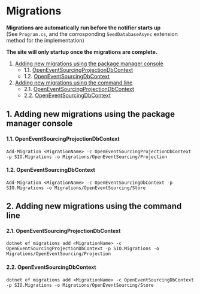 # Migrations

**Migrations are automatically run before the notifier starts up**  
(See `Program.cs`, and the corrosponding `SeedDatabaseAsync` extension method for the implementation)

**The site will only startup once the migrations are complete.**

1. [Adding new migrations using the package manager console](Addingnewmigrationsusingthepackagemanagerconsole)
    * 1.1. [OpenEventSourcingProjectionDbContext](#OpenEventSourcingProjectionDbContext)
    * 1.2. [OpenEventSourcingDbContext](#OpenEventSourcingDbContext)
2. [Adding new migrations using the command line](#Addingnewmigrationsusingthecommandline)
    * 2.1. [OpenEventSourcingProjectionDbContext](#OpenEventSourcingProjectionDbContext-1)
    * 2.2. [OpenEventSourcingDbContext](#OpenEventSourcingDbContext-1)

##  1. <a name='Addingnewmigrationsusingthepackagemanagerconsole'></a>Adding new migrations using the package manager console

####  1.1. <a name='OpenEventSourcingProjectionDbContext'></a>OpenEventSourcingProjectionDbContext

```
Add-Migration <MigrationName> -c OpenEventSourcingProjectionDbContext -p SIO.Migrations -o Migrations/OpenEventSourcing/Projection
```
####  1.2. <a name='OpenEventSourcingDbContext'></a>OpenEventSourcingDbContext

```
Add-Migration <MigrationName> -c OpenEventSourcingDbContext -p SIO.Migrations -o Migrations/OpenEventSourcing/Store
```

##  2. <a name='Addingnewmigrationsusingthecommandline'></a>Adding new migrations using the command line

####  2.1. <a name='OpenEventSourcingProjectionDbContext-1'></a>OpenEventSourcingProjectionDbContext

```
dotnet ef migrations add <MigrationName> -c OpenEventSourcingProjectionDbContext -p SIO.Migrations -o Migrations/OpenEventSourcing/Projection
```
####  2.2. <a name='OpenEventSourcingDbContext-1'></a>OpenEventSourcingDbContext

```
dotnet ef migrations add <MigrationName> -c OpenEventSourcingDbContext -p SIO.Migrations -o Migrations/OpenEventSourcing/Store
```